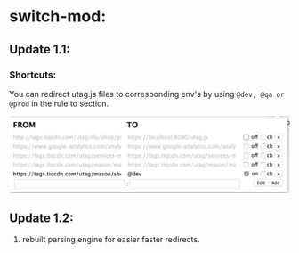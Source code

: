 # switch-mod:

## Update 1.1:

### Shortcuts:

You can redirect utag.js files to corresponding env's by using `@dev, @qa or @prod`
in the rule.to section.

[rule.from]: https://tags.tiqcdn.com/utag/mason/shoemall/prod/utag.js
[rule.to]: @dev
[result]: https://tags.tiqcdn.com/utag/mason/shoemall/dev/utag.js
![example](./img/example.png)


## Update 1.2:
1. rebuilt parsing engine for easier faster redirects.
